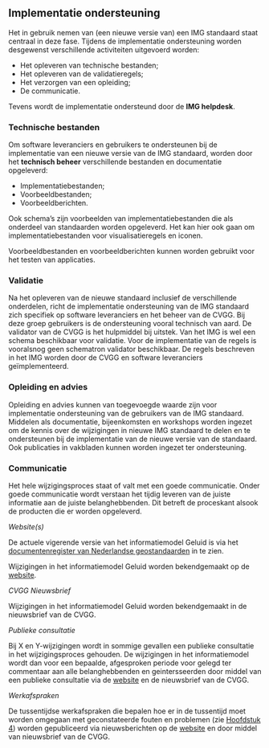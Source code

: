 ## Implementatie ondersteuning

Het in gebruik nemen van (een nieuwe versie van) een IMG standaard staat centraal in deze fase. Tijdens de implementatie ondersteuning worden desgewenst verschillende activiteiten uitgevoerd worden:  

<ul><li>Het opleveren van technische bestanden;</li>
<li>Het opleveren van de validatieregels;</li>
<li>Het verzorgen van een opleiding;</li>
<li>De communicatie.</li>
</ul>

Tevens wordt de implementatie ondersteund door de **IMG helpdesk**.

### Technische bestanden

Om software leveranciers en gebruikers te ondersteunen bij de implementatie van een nieuwe versie van de IMG standaard, worden door het **technisch beheer** verschillende bestanden en documentatie opgeleverd:

<ul><li>Implementatiebestanden;</li>
<li>Voorbeeldbestanden;</li>
<li>Voorbeeldberichten.</li>
</ul>

Ook schema’s zijn voorbeelden van implementatiebestanden die als onderdeel van standaarden worden opgeleverd. Het kan hier ook gaan om implementatiebestanden voor visualisatieregels en iconen.

Voorbeeldbestanden en voorbeeldberichten kunnen worden gebruikt voor het testen van applicaties.

###         Validatie

Na het opleveren van de nieuwe standaard inclusief de verschillende onderdelen, richt de implementatie ondersteuning van de IMG standaard zich specifiek op software leveranciers en het beheer van de CVGG. Bij deze groep gebruikers is de ondersteuning vooral technisch van aard. De validator van de CVGG is het hulpmiddel bij uitstek. Van het IMG is wel een schema beschikbaar voor validatie. Voor de implementatie van de regels is vooralsnog geen schematron validator beschikbaar. De regels beschreven in het IMG worden door de CVGG en software leveranciers geïmplementeerd.

###         Opleiding en advies

Opleiding en advies kunnen van toegevoegde waarde zijn voor implementatie ondersteuning van de gebruikers van de IMG standaard. Middelen als documentatie, bijeenkomsten en workshops worden ingezet om de kennis over de wijzigingen in nieuwe IMG standaard te delen en te ondersteunen bij de implementatie van de nieuwe versie van de standaard. Ook publicaties in vakbladen kunnen worden ingezet ter ondersteuning.

###         Communicatie

Het hele wijzigingsproces staat of valt met een goede communicatie. Onder goede communicatie wordt verstaan het tijdig leveren van de juiste informatie aan de juiste belanghebbenden. Dit betreft de proceskant alsook de producten die er worden opgeleverd. 

<i>Website</i><i>(s)</i>

De actuele vigerende versie van het informatiemodel Geluid is via het <a href='https://docs.geostandaarden.nl/cvgg/img/' target='_blank'>documentenregister van Nederlandse geostandaarden</a> in te zien. 

Wijzigingen in het informatiemodel Geluid worden bekendgemaakt op de <a href='https://www.geonovum.nl/geo-standaarden/informatiemodel-geluid' target='_blank'>website</a>.

<i>CVGG Nieuwsbrief</i>

Wijzigingen in het informatiemodel Geluid worden bekendgemaakt in de nieuwsbrief van de CVGG.

<i>Publieke consultatie</i>

Bij X en Y-wijzigingen wordt in sommige gevallen een publieke consultatie in het wijzigingsproces gehouden. De wijzigingen in het informatiemodel wordt dan voor een bepaalde, afgesproken periode voor gelegd ter commentaar aan alle belanghebbenden en geintersseerden door middel van een publieke consultatie via de <a href='https://www.geonovum.nl/geo-standaarden/informatiemodel-geluid' target='_blank'>website</a> en de nieuwsbrief van de CVGG.

<i>Werkafspraken</i>

De tussentijdse werkafspraken die bepalen hoe er in de tussentijd moet worden omgegaan met geconstateerde fouten en problemen (zie <a href='#tussentijdse-werkafspraken'>Hoofdstuk 4</a>) worden gepubliceerd via nieuwsberichten op de <a href='https://www.geonovum.nl/geo-standaarden/informatiemodel-geluid' target='_blank'>website</a> en door middel van  nieuwsbrief van de CVGG. 

